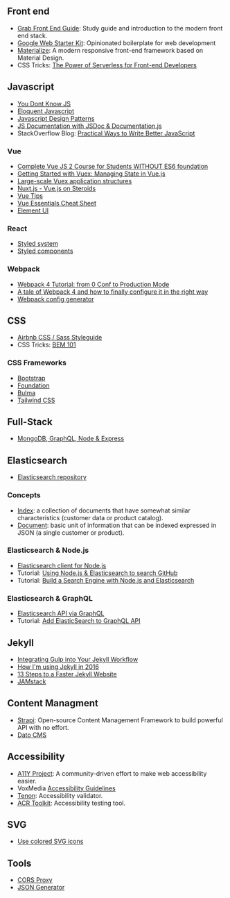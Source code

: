 ## Front end
- [Grab Front End Guide](https://github.com/grab/front-end-guide): Study guide and introduction to the modern front end stack.
- [Google Web Starter Kit](https://github.com/google/web-starter-kit): Opinionated boilerplate for web development
- [Materialize](http://materializecss.com/): A modern responsive front-end framework based on Material Design.
- CSS Tricks: [The Power of Serverless for Front-end Developers](https://serverless.css-tricks.com/)

## Javascript
- [You Dont Know JS](https://github.com/getify/You-Dont-Know-JS)
- [Eloquent Javascript](https://eloquentjavascript.net/)
- [Javascript Design Patterns](https://addyosmani.com/resources/essentialjsdesignpatterns/book/)
- [JS Documentation with JSDoc & Documentation.js](https://medium.com/4thought-studios/documenting-javascript-projects-f72429da2eea)
- StackOverflow Blog: [Practical Ways to Write Better JavaScript](https://stackoverflow.blog/2019/09/12/practical-ways-to-write-better-javascript/)

### Vue
- [Complete Vue JS 2 Course for Students WITHOUT ES6 foundation](https://www.udemy.com/vuejs-for-students-with-zero-es6-foundation/?siteID=QZaBth_yPOQ-ZHo59WcIgbt0Vt4UDlKVfA&LSNPUBID=QZaBth%2FyPOQ)
- [Getting Started with Vuex: Managing State in Vue.js](https://sabe.io/tutorials/getting-started-with-vuex)
- [Large-scale Vuex application structures](https://medium.com/3yourmind/large-scale-vuex-application-structures-651e44863e2f)
- [Nuxt.js - Vue.js on Steroids](https://www.udemy.com/nuxtjs-vuejs-on-steroids/?siteID=QZaBth_yPOQ-Ahd1w1xlJuy06oYw2_.vTw&LSNPUBID=QZaBth%2FyPOQ)
- [Vue Tips](vue-tips.md)
- [Vue Essentials Cheat Sheet](https://www.vuemastery.com/vue-cheat-sheet/)
- [Element UI](https://element.eleme.io/#/en-US)

### React
- [Styled system](https://jxnblk.com/styled-system/)
- [Styled components](https://www.styled-components.com/)

### Webpack
- [Webpack 4 Tutorial: from 0 Conf to Production Mode](https://www.valentinog.com/blog/webpack-tutorial/)
- [A tale of Webpack 4 and how to finally configure it in the right way](https://hackernoon.com/a-tale-of-webpack-4-and-how-to-finally-configure-it-in-the-right-way-4e94c8e7e5c1)
- [Webpack config generator](https://generatewebpackconfig.netlify.com/)

## CSS
 - [Airbnb CSS / Sass Styleguide](https://github.com/airbnb/css)
 - CSS Tricks: [BEM 101](https://css-tricks.com/bem-101/)
 
### CSS Frameworks
- [Bootstrap](https://getbootstrap.com/)
- [Foundation](https://foundation.zurb.com/)
- [Bulma](https://bulma.io/)
- [Tailwind CSS](https://tailwindcss.com/)

## Full-Stack
- [MongoDB, GraphQL, Node & Express](mongodb-graphql-node-express.md)

## Elasticsearch
- [Elasticsearch repository](https://github.com/elastic/elasticsearch)

### Concepts
- [Index](https://www.elastic.co/guide/en/elasticsearch/reference/current/getting-started-concepts.html#_index): a collection of documents that have somewhat similar characteristics (customer data or product catalog).
- [Document](https://www.elastic.co/guide/en/elasticsearch/reference/current/getting-started-concepts.html#_document): basic unit of information that can be indexed expressed in JSON (a single customer or product).

### Elasticsearch & Node.js
- [Elasticsearch client for Node.js](https://github.com/elastic/elasticsearch-js)
- Tutorial: [Using Node.js & Elasticsearch to search GitHub](https://zaiste.net/nodejs_elasticsearch_github_setup/)
- Tutorial: [Build a Search Engine with Node.js and Elasticsearch](https://www.sitepoint.com/search-engine-node-elasticsearch/)

### Elasticsearch & GraphQL
- [Elasticsearch API via GraphQL](https://github.com/graphql-compose/graphql-compose-elasticsearch/)
- Tutorial: [Add ElasticSearch to GraphQL API](https://gonehybrid.com/ionic-4-appsync-add-elasticsearch-to-graphql-api-part-6/)


## Jekyll
- [Integrating Gulp into Your Jekyll Workflow](https://robwise.github.io/blog/jekyll-and-gulp)
- [How I'm using Jekyll in 2016](https://mademistakes.com/articles/using-jekyll-2016/)
- [13 Steps to a Faster Jekyll Website](https://wiredcraft.com/blog/make-jekyll-fast)
- [JAMstack](https://jamstack.org/)

## Content Managment

- [Strapi](https://strapi.io/): Open-source Content Management Framework to build powerful API with no effort.
- [Dato CMS](https://www.datocms.com/)

## Accessibility
- [A11Y Project](http://a11yproject.com/): A community-driven effort to make web accessibility easier.
- VoxMedia [Accessibility Guidelines](http://accessibility.voxmedia.com/)
- [Tenon](https://tenon.io/): Accessibility validator.
- [ACR Toolkit](https://www.paciellogroup.com/toolkit/): Accessibility testing tool.

## SVG
- [Use colored SVG icons](https://github.com/rauldiazpoblete/notes/wiki/Use-colored-SVG-icons)

## Tools

- [CORS Proxy](https://cors.io/)
- [JSON Generator](https://next.json-generator.com/)
